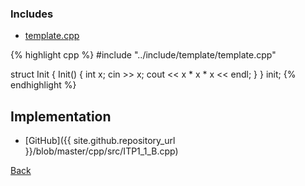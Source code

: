 ### Includes

- [template.cpp](../include/template/template)

{% highlight cpp %}
#include "../include/template/template.cpp"

struct Init { Init() { int x; cin >> x; cout << x * x * x << endl; } } init;
{% endhighlight %}

## Implementation

- [GitHub]({{ site.github.repository_url }}/blob/master/cpp/src/ITP1_1_B.cpp)

[Back](..)

